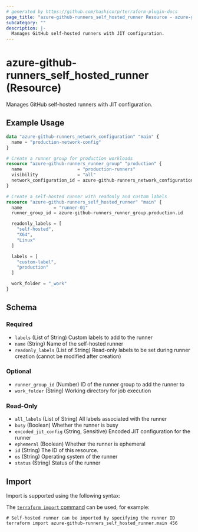 ```yaml
---
# generated by https://github.com/hashicorp/terraform-plugin-docs
page_title: "azure-github-runners_self_hosted_runner Resource - azure-github-runners"
subcategory: ""
description: |-
  Manages GitHub self-hosted runners with JIT configuration.
---
```


# azure-github-runners_self_hosted_runner (Resource)

Manages GitHub self-hosted runners with JIT configuration.

## Example Usage

```terraform
data "azure-github-runners_network_configuration" "main" {
  name = "production-network-config"
}

# Create a runner group for production workloads
resource "azure-github-runners_runner_group" "production" {
  name                     = "production-runners"
  visibility               = "all"
  network_configuration_id = azure-github-runners_network_configuration.main.id
}

# Create a self-hosted runner with readonly and custom labels
resource "azure-github-runners_self_hosted_runner" "main" {
  name            = "runner-01"
  runner_group_id = azure-github-runners_runner_group.production.id

  readonly_labels = [
    "self-hosted",
    "X64",
    "Linux"
  ]

  labels = [
    "custom-label",
    "production"
  ]

  work_folder = "_work"
}
```

<!-- schema generated by tfplugindocs -->
## Schema

### Required

- `labels` (List of String) Custom labels to add to the runner
- `name` (String) Name of the self-hosted runner
- `readonly_labels` (List of String) Read-only labels to be set during runner creation (cannot be modified after creation)

### Optional

- `runner_group_id` (Number) ID of the runner group to add the runner to
- `work_folder` (String) Working directory for job execution

### Read-Only

- `all_labels` (List of String) All labels associated with the runner
- `busy` (Boolean) Whether the runner is busy
- `encoded_jit_config` (String, Sensitive) Encoded JIT configuration for the runner
- `ephemeral` (Boolean) Whether the runner is ephemeral
- `id` (String) The ID of this resource.
- `os` (String) Operating system of the runner
- `status` (String) Status of the runner

## Import

Import is supported using the following syntax:

The [`terraform import` command](https://developer.hashicorp.com/terraform/cli/commands/import) can be used, for example:

```shell
# Self-hosted runner can be imported by specifying the runner ID
terraform import azure-github-runners_self_hosted_runner.main 456
```
